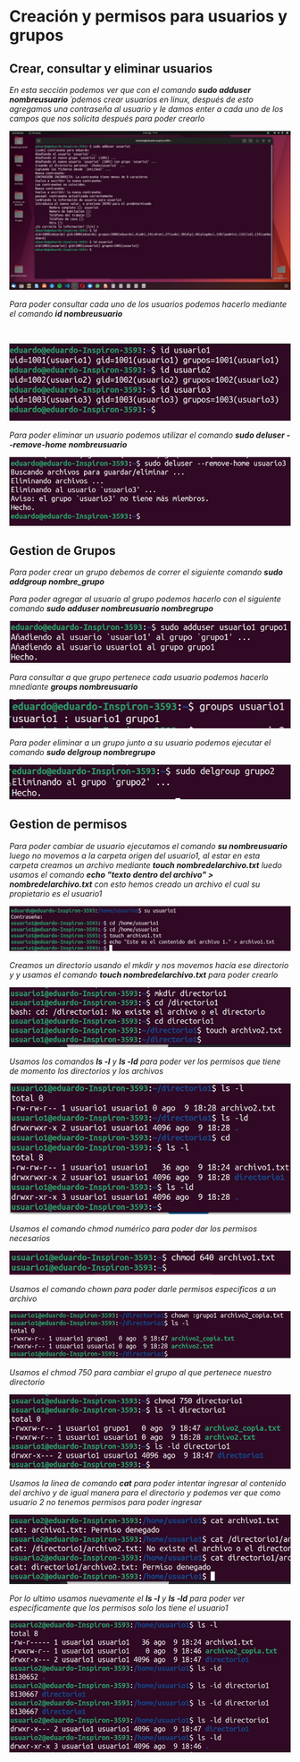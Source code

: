# Creación y permisos para usuarios y grupos

## Crear, consultar y eliminar usuarios

_En esta sección podemos ver que con el comando ***sudo adduser nombreusuario*** ´pdemos crear usuarios en linux, después de esto agregamos una contraseña al usuario y le damos enter a cada uno de los campos que nos solicita después para poder crearlo_
<br>

![Crear usuario](Imagenes/Img1.jpg)

_Para poder consultar cada uno de los usuarios podemos hacerlo mediante el comando ***id nombreusuario***_

<br>

![Visualizar Usuario](Imagenes/Img2.jpg)

_Para poder eliminar un usuario podemos utilizar el comando ***sudo deluser --remove-home nombreusuario***_

![Eliminar Usuario](Imagenes/Img3.jpg)

## Gestion de Grupos

_Para poder crear un grupo debemos de correr el siguiente comando ***sudo addgroup nombre_grupo***_

_Para poder agregar al usuario al grupo podemos hacerlo con el siguiente comando ***sudo adduser nombreusuario nombregrupo***_

![Gestión de grupo 01](Imagenes/Img4.jpg)

_Para consultar a que grupo pertenece cada usuario podemos hacerlo mnediante ***groups nombreusuario***_

![Gestión de grupo 01](Imagenes/Img5.jpg)

_Para poder eliminar a un grupo junto a su usuario podemos ejecutar el comando ***sudo delgroup nombregrupo***_

![Gestión de grupo 01](Imagenes/Img6.jpg)

## Gestion de permisos

_Para poder cambiar de usuario ejecutamos el comando ***su nombreusuario*** luego no movemos a la carpeta origen del usuario1, al estar en esta carpeta creamos un archivo mediante ***touch nombredelarchivo.txt*** luedo usamos el comando ***echo "texto dentro del archivo" > nombredelarchivo.txt*** con esto hemos creado un archivo el cual su propietario es el usuario1_

![Gestión permisos](Imagenes/Img7.jpg)

_Creamos un directorio usando el mkdir y nos movemos hacía ese directorio y y usamos el comando ***touch nombredelarchivo.txt*** para poder crearlo_

![Gestión permisos](Imagenes/Img8.jpg)

_Usamos los comandos ***ls -l*** y ***ls -ld*** para poder ver los permisos que tiene de momento los directorios y los archivos_

![Gestión permisos](Imagenes/Img9.jpg)

_Usamos el comando chmod numérico para poder dar los permisos necesarios_

![Gestión permisos](Imagenes/Img11.jpg)

_Usamos el comando chown para poder darle permisos especificos a un archivo_

![Gestión permisos](Imagenes/Img12.jpg)

_Usamos el chmod 750 para cambiar el grupo al que pertenece nuestro directorio_

![Gestión permisos](Imagenes/Img13.jpg)

_Usamos la linea de comando ***cat*** para poder intentar ingresar al contenido del archivo y de igual manera para el directorio y podemos ver que como usuario 2 no tenemos permisos para poder ingresar_

![Gestión permisos](Imagenes/Img14.jpg)

_Por lo ultimo usamos nuevamente el ***ls -l*** y ***ls -ld*** para poder ver especificamente que los permisos solo los tiene el usuario1_

![Gestión permisos](Imagenes/Img15.jpg)

